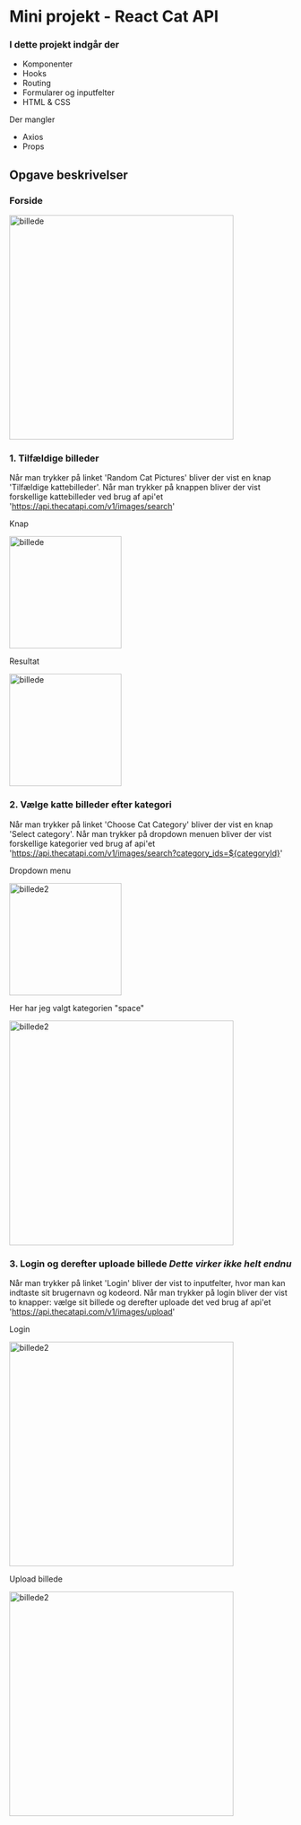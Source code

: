 # Mini projekt - React Cat API
### I dette projekt indgår der
- Komponenter
- Hooks
- Routing
- Formularer og inputfelter
- HTML & CSS

Der mangler
- Axios
- Props
## Opgave beskrivelser
### Forside
<img src="https://github.com/Amalie956/MiniProject/assets/112120321/071968a1-be42-4109-8dc6-697d2faf79f2" alt="billede" width="400"/>

### 1. Tilfældige billeder
Når man trykker på linket 'Random Cat Pictures' bliver der vist en knap 'Tilfældige kattebilleder'. Når man trykker på knappen bliver der vist forskellige kattebilleder ved brug af api'et 'https://api.thecatapi.com/v1/images/search' 

Knap

<img src="https://github.com/Amalie956/MiniProject/assets/112120321/f7865948-0c06-416f-a5de-c09eb003d490" alt="billede" width="200"/>

Resultat

<img src="https://github.com/Amalie956/MiniProject/assets/112120321/9ccecbf8-e68d-483a-8f79-65a1da4c24d7" alt="billede" width="200"/>

### 2. Vælge katte billeder efter kategori
Når man trykker på linket 'Choose Cat Category' bliver der vist en knap 'Select category'. Når man trykker på dropdown menuen bliver der vist forskellige kategorier ved brug af api'et 'https://api.thecatapi.com/v1/images/search?category_ids=${categoryId}' 

Dropdown menu

<img src="https://github.com/Amalie956/MiniProject/assets/112120321/ec8a06f6-b93d-49d3-979b-58088e65dcd8" alt="billede2" width="200"/>

Her har jeg valgt kategorien "space"

<img src="https://github.com/Amalie956/MiniProject/assets/112120321/e5bf2338-9e70-47f1-9325-bee8c53c8336" alt="billede2" width="400"/>

### 3. Login og derefter uploade billede *Dette virker ikke helt endnu*
Når man trykker på linket 'Login' bliver der vist to inputfelter, hvor man kan indtaste sit brugernavn og kodeord. Når man trykker på login bliver der vist to knapper: vælge sit billede og derefter uploade det ved brug af api'et 'https://api.thecatapi.com/v1/images/upload'

Login

<img src="https://github.com/Amalie956/MiniProject/assets/112120321/4fb72b24-5f6c-4b9e-a512-3f3a6a06fd66" alt="billede2" width="400"/>

Upload billede

<img src="https://github.com/Amalie956/MiniProject/assets/112120321/6446b858-94f9-414a-89f3-544a76a883a9" alt="billede2" width="400"/>

